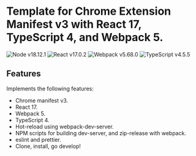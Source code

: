 # Template for Chrome Extension Manifest v3 with React 17, TypeScript 4, and Webpack 5.

![Node v18.12.1](https://img.shields.io/badge/node-v18.12.1-blue)
![React v17.0.2](https://img.shields.io/badge/react-v18.2.0-blue)
![Webpack v5.68.0](https://img.shields.io/badge/webpack-v5.75.0-blue)
![TypeScript v4.5.5](https://img.shields.io/badge/typescript-v4.9.3-blue)

## Features

Implements the following features:

- Chrome manifest v3.
- React 17.
- Webpack 5.
- TypeScript 4.
- Hot-reload using webpack-dev-server.
- NPM scripts for building dev-server, and zip-release with webpack.
- eslint and prettier.
- Clone, install, go develop!
